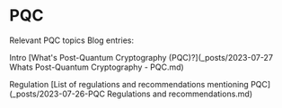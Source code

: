 # PQC 
Relevant PQC topics
Blog entries: 

Intro
[What's Post-Quantum Cryptography (PQC)?](_posts/2023-07-27 Whats Post-Quantum Cryptography - PQC.md)

Regulation
[List of regulations and recommendations mentioning PQC](_posts/2023-07-26-PQC Regulations and recommendations.md)

